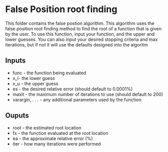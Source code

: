 # False Position root finding
This folder contains the false postion algorithm. This algorithm uses the false position root finding method to find the root of a function that is given by the user. To use this function, input your function, and the upper and lower guesses. You can also input your desired stopping criteria and max iterations, but if not it will use the defaults designed into the algoritm
## Inputs
* func - the function being evaluated
* x_l- the lower guess
* x_u - the upper guess
* es - the desired relative error (should default to 0.0001%)
* maxit - the maximum number of iterations to use (should default to 200)
* varargin, . . . - any additional parameters used by the function
## Ouputs
* root - the estimated root location
* fx - the function evaluated at the root location
* ea - the approximate relative error (%)
* iter - how many iterations were performed

